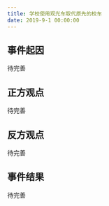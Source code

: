 ```yaml
---
title: 学校使用观光车取代原先的校车
date: 2019-9-1 00:00:00
---
```


## 事件起因

待完善

## 正方观点

待完善

## 反方观点

待完善

## 事件结果

待完善
